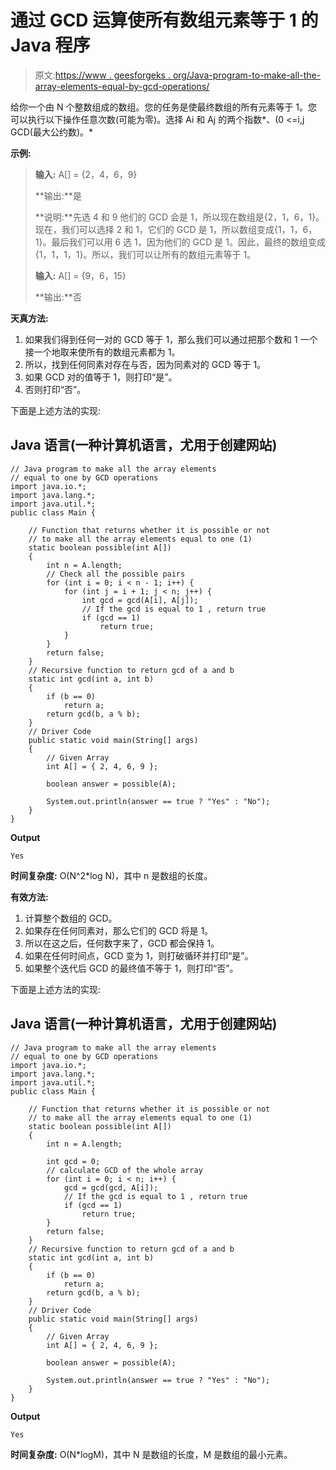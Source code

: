 # 通过 GCD 运算使所有数组元素等于 1 的 Java 程序

> 原文:[https://www . geesforgeks . org/Java-program-to-make-all-the-array-elements-equal-by-gcd-operations/](https://www.geeksforgeeks.org/java-program-to-make-all-the-array-elements-equal-to-one-by-gcd-operations/)

给你一个由 N 个整数组成的数组。您的任务是使最终数组的所有元素等于 1。您可以执行以下操作任意次数(可能为零)。选择 Ai 和 Aj 的两个指数*、(0 <=i,j <n and="" replace="" ai="" aj="" both="" with="" the="" href="https://www.geeksforgeeks.org/c-program-find-gcd-hcf-two-numbers/">GCD(最大公约数)。</n>*

**示例:**

> **输入:** A[] = {2，4，6，9}
> 
> **输出:**是
> 
> **说明:**先选 4 和 9 他们的 GCD 会是 1，所以现在数组是{2，1，6，1}。现在，我们可以选择 2 和 1，它们的 GCD 是 1，所以数组变成{1，1，6，1}。最后我们可以用 6 选 1，因为他们的 GCD 是 1。因此，最终的数组变成{1，1，1，1}。所以，我们可以让所有的数组元素等于 1。
> 
> **输入:** A[] = {9，6，15}
> 
> **输出:**否

**天真方法:**

1.  如果我们得到任何一对的 GCD 等于 1，那么我们可以通过把那个数和 1 一个接一个地取来使所有的数组元素都为 1。
2.  所以，找到任何同素对存在与否，因为同素对的 GCD 等于 1。
3.  如果 GCD 对的值等于 1，则打印“是”。
4.  否则打印“否”。

下面是上述方法的实现:

## Java 语言(一种计算机语言，尤用于创建网站)

```
// Java program to make all the array elements
// equal to one by GCD operations
import java.io.*;
import java.lang.*;
import java.util.*;
public class Main {

    // Function that returns whether it is possible or not
    // to make all the array elements equal to one (1)
    static boolean possible(int A[])
    {
        int n = A.length;
        // Check all the possible pairs
        for (int i = 0; i < n - 1; i++) {
            for (int j = i + 1; j < n; j++) {
                int gcd = gcd(A[i], A[j]);
                // If the gcd is equal to 1 , return true
                if (gcd == 1)
                    return true;
            }
        }
        return false;
    }
    // Recursive function to return gcd of a and b
    static int gcd(int a, int b)
    {
        if (b == 0)
            return a;
        return gcd(b, a % b);
    }
    // Driver Code
    public static void main(String[] args)
    {
        // Given Array
        int A[] = { 2, 4, 6, 9 };

        boolean answer = possible(A);

        System.out.println(answer == true ? "Yes" : "No");
    }
}
```

**Output**

```
Yes
```

**时间复杂度:** O(N^2*log N)，其中 n 是数组的长度。

**有效方法:**

1.  计算整个数组的 GCD。
2.  如果存在任何同素对，那么它们的 GCD 将是 1。
3.  所以在这之后，任何数字来了，GCD 都会保持 1。
4.  如果在任何时间点，GCD 变为 1，则打破循环并打印“是”。
5.  如果整个迭代后 GCD 的最终值不等于 1，则打印“否”。

下面是上述方法的实现:

## Java 语言(一种计算机语言，尤用于创建网站)

```
// Java program to make all the array elements
// equal to one by GCD operations
import java.io.*;
import java.lang.*;
import java.util.*;
public class Main {

    // Function that returns whether it is possible or not
    // to make all the array elements equal to one (1)
    static boolean possible(int A[])
    {
        int n = A.length;

        int gcd = 0;
        // calculate GCD of the whole array
        for (int i = 0; i < n; i++) {
            gcd = gcd(gcd, A[i]);
            // If the gcd is equal to 1 , return true
            if (gcd == 1)
                return true;
        }
        return false;
    }
    // Recursive function to return gcd of a and b
    static int gcd(int a, int b)
    {
        if (b == 0)
            return a;
        return gcd(b, a % b);
    }
    // Driver Code
    public static void main(String[] args)
    {
        // Given Array
        int A[] = { 2, 4, 6, 9 };

        boolean answer = possible(A);

        System.out.println(answer == true ? "Yes" : "No");
    }
}
```

**Output**

```
Yes
```

**时间复杂度:** O(N*logM)，其中 N 是数组的长度，M 是数组的最小元素。